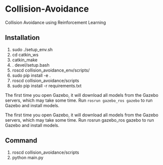 # Collision-Avoidance
Collision Avoidance using Reinforcement Learning 

## Installation 
1. sudo ./setup_env.sh
2. cd catkin_ws
3. catkin_make
3. . devel/setup.bash
4. roscd collision_avoidance_env/scripts/
5. sudo pip install -e .
6. roscd collision_avoidance/scripts
7. sudo pip install -r requirements.txt

The first time you open Gazebo, it will download all models from the Gazebo servers, which may take some time. Run ``` rosrun gazebo_ros gazebo ``` to run Gazebo and install models.

The first time you open Gazebo, it will download all models from the Gazebo servers, which may take some time. Run rosrun gazebo_ros gazebo to run Gazebo and install models.

## Command
1. roscd collision_avoidance/scripts
2. python main.py